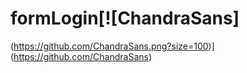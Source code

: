 # formLogin[![ChandraSans]
(https://github.com/ChandraSans.png?size=100)](https://github.com/ChandraSans)
